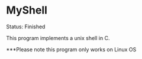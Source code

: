 # MyShell
Status: Finished

This program implements a unix shell in C. 

***Please note this program only works on Linux OS
